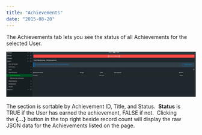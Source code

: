 ```yaml
---
title: "Achievements"
date: "2015-08-20"
---
```


The Achievements tab lets you see the status of all Achievements for the selected User.

[![achievements](images/achievements.png)](images/achievements.png)

The section is sortable by Achievement ID, Title, and Status.  **Status** is TRUE if the User has earned the achievement, FALSE if not.  Clicking the **{...}** button in the top right beside record count will display the raw JSON data for the Achievements listed on the page.
